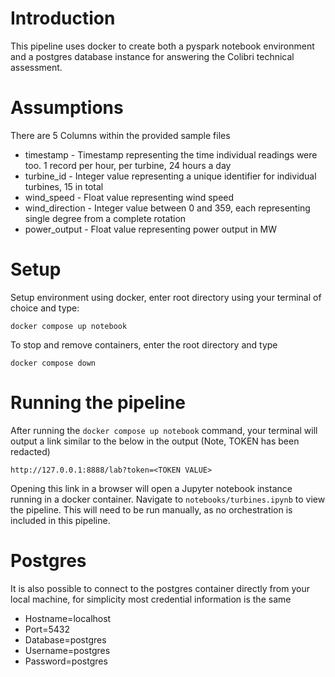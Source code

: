 # Introduction
This pipeline uses docker to create both a pyspark notebook environment and a postgres database instance for answering the Colibri technical assessment.

# Assumptions
There are 5 Columns within the provided sample files
* timestamp - Timestamp representing the time individual readings were too. 1 record per hour, per turbine, 24 hours a day
* turbine_id - Integer value representing a unique identifier for individual turbines, 15 in total
* wind_speed - Float value representing wind speed
* wind_direction - Integer value between 0 and 359, each representing single degree from a complete rotation
* power_output - Float value representing power output in MW

# Setup
Setup environment using docker, enter root directory using your terminal of choice and type:
```
docker compose up notebook
```

To stop and remove containers, enter the root directory and type
```
docker compose down
```

# Running the pipeline
After running the `docker compose up notebook` command, your terminal will output a link similar to the below in the output (Note, TOKEN has been redacted)
```
http://127.0.0.1:8888/lab?token=<TOKEN VALUE>
```

Opening this link in a browser will open a Jupyter notebook instance running in a docker container.
Navigate to `notebooks/turbines.ipynb` to view the pipeline.
This will need to be run manually, as no orchestration is included in this pipeline.

# Postgres
It is also possible to connect to the postgres container directly from your local machine, for simplicity most credential information is the same
* Hostname=localhost
* Port=5432
* Database=postgres
* Username=postgres
* Password=postgres
